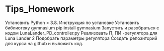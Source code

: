 # Tips_Homework
Установить Python > 3.8. Инструкция по установке
Установить библиотеку gymnasium
pip install gymnasium
Запустить и разобраться с кодом LunaLander_PD_controller.py
Реализовать П, ПИ -регулятора для Luna Lander 2
Подобрать параметры регулятора
Создать репозиторий для курса на github и выложить код.
